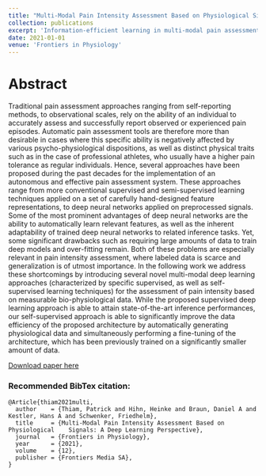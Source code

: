 ```yaml
---
title: "Multi-Modal Pain Intensity Assessment Based on Physiological Signals: A Deep Learning Perspective"
collection: publications
excerpt: 'Information-efficient learning in multi-modal pain assessment.'
date: 2021-01-01
venue: 'Frontiers in Physiology'
---
```

# Abstract
Traditional pain assessment approaches ranging from self-reporting methods, to observational scales, rely on the ability of an individual to accurately assess and successfully report observed or experienced pain episodes. Automatic pain assessment tools are therefore more than desirable in cases where this specific ability is negatively affected by various psycho-physiological dispositions, as well as distinct physical traits such as in the case of professional athletes, who usually have a higher pain tolerance as regular individuals. Hence, several approaches have been proposed during the past decades for the implementation of an autonomous and effective pain assessment system. These approaches range from more conventional supervised and semi-supervised learning techniques applied on a set of carefully hand-designed feature representations, to deep neural networks applied on preprocessed signals. Some of the most prominent advantages of deep neural networks are the ability to automatically learn relevant features, as well as the inherent adaptability of trained deep neural networks to related inference tasks. Yet, some significant drawbacks such as requiring large amounts of data to train deep models and over-fitting remain. Both of these problems are especially relevant in pain intensity assessment, where labeled data is scarce and generalization is of utmost importance. In the following work we address these shortcomings by introducing several novel multi-modal deep learning approaches (characterized by specific supervised, as well as self-supervised learning techniques) for the assessment of pain intensity based on measurable bio-physiological data. While the proposed supervised deep learning approach is able to attain state-of-the-art inference performances, our self-supervised approach is able to significantly improve the data efficiency of the proposed architecture by automatically generating physiological data and simultaneously performing a fine-tuning of the architecture, which has been previously trained on a significantly smaller amount of data.

[Download paper here](https://www.frontiersin.org/articles/10.3389/fphys.2021.720464/pdf)

### Recommended BibTex citation: 
    @Article{thiam2021multi,
      author    = {Thiam, Patrick and Hihn, Heinke and Braun, Daniel A and Kestler, Hans A and Schwenker, Friedhelm},
      title     = {Multi-Modal Pain Intensity Assessment Based on Physiological    Signals: A Deep Learning Perspective},
      journal   = {Frontiers in Physiology},
      year      = {2021},
      volume    = {12},
      publisher = {Frontiers Media SA},
    }